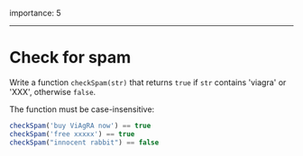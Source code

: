 importance: 5

---

# Check for spam

Write a function `checkSpam(str)` that returns `true` if `str` contains 'viagra' or 'XXX', otherwise `false`.

The function must be case-insensitive:

```js
checkSpam('buy ViAgRA now') == true
checkSpam('free xxxxx') == true
checkSpam("innocent rabbit") == false
```